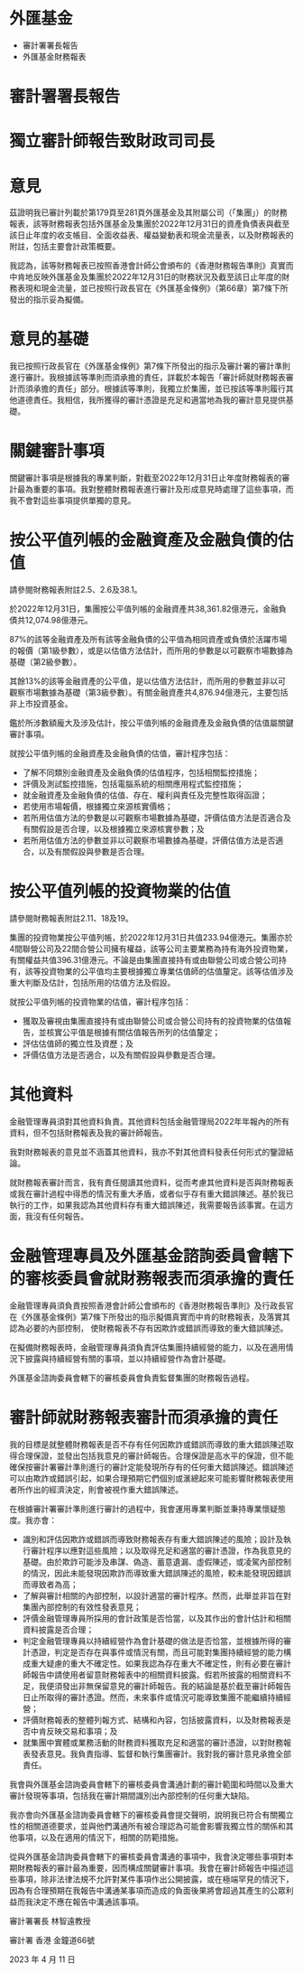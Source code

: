 # 外匯基金

- 審計署署長報告
- 外匯基金財務報表

# 審計署署長報告

# 獨立審計師報告致財政司司長

# 意見

茲證明我已審計列載於第179頁至281頁外匯基金及其附屬公司（「集團」）的財務報表，該等財務報表包括外匯基金及集團於2022年12月31日的資產負債表與截至該日止年度的收支帳目、全面收益表、權益變動表和現金流量表，以及財務報表的附註，包括主要會計政策概要。

我認為，該等財務報表已按照香港會計師公會頒布的《香港財務報告準則》真實而中肯地反映外匯基金及集團於2022年12月31日的財務狀況及截至該日止年度的財務表現和現金流量，並已按照行政長官在《外匯基金條例》（第66章）第7條下所發出的指示妥為擬備。

# 意見的基礎

我已按照行政長官在《外匯基金條例》第7條下所發出的指示及審計署的審計準則進行審計。我根據該等準則而須承擔的責任，詳載於本報告「審計師就財務報表審計而須承擔的責任」部分。根據該等準則，我獨立於集團，並已按該等準則履行其他道德責任。我相信，我所獲得的審計憑證是充足和適當地為我的審計意見提供基礎。

# 關鍵審計事項

關鍵審計事項是根據我的專業判斷，對截至2022年12月31日止年度財務報表的審計最為重要的事項。我對整體財務報表進行審計及形成意見時處理了這些事項，而我不會對這些事項提供單獨的意見。

# 按公平值列帳的金融資產及金融負債的估值

請參閱財務報表附註2.5、2.6及38.1。

於2022年12月31日，集團按公平值列帳的金融資產共38,361.82億港元，金融負債共12,074.98億港元。

87%的該等金融資產及所有該等金融負債的公平值為相同資產或負債於活躍市場的報價（第1級參數），或是以估值方法估計，而所用的參數是以可觀察市場數據為基礎（第2級參數）。

其餘13%的該等金融資產的公平值，是以估值方法估計，而所用的參數並非以可觀察市場數據為基礎（第3級參數）。有關金融資產共4,876.94億港元，主要包括非上市投資基金。

鑑於所涉數額龐大及涉及估計，按公平值列帳的金融資產及金融負債的估值屬關鍵審計事項。

就按公平值列帳的金融資產及金融負債的估值，審計程序包括：
- 了解不同類別金融資產及金融負債的估值程序，包括相關監控措施；
- 評價及測試監控措施，包括電腦系統的相關應用程式監控措施；
- 就金融資產及金融負債的估值、存在、權利與責任及完整性取得函證；
- 若使用市場報價，根據獨立來源核實價格；
- 若所用估值方法的參數是以可觀察市場數據為基礎，評價估值方法是否適合及有關假設是否合理，以及根據獨立來源核實參數；及
- 若所用估值方法的參數並非以可觀察市場數據為基礎，評價估值方法是否適合，以及有關假設與參數是否合理。

# 按公平值列帳的投資物業的估值

請參閱財務報表附註2.11、18及19。

集團的投資物業按公平值列帳，於2022年12月31日共值233.94億港元。集團亦於4間聯營公司及22間合營公司擁有權益，該等公司主要業務為持有海外投資物業，有關權益共值396.31億港元。不論是由集團直接持有或由聯營公司或合營公司持有，該等投資物業的公平值均主要根據獨立專業估值師的估值釐定。該等估值涉及重大判斷及估計，包括所用的估值方法及假設。

就按公平值列帳的投資物業的估值，審計程序包括：
- 獲取及審視由集團直接持有或由聯營公司或合營公司持有的投資物業的估值報告，並核實公平值是根據有關估值報告所列的估值釐定；
- 評估估值師的獨立性及資歷；及
- 評價估值方法是否適合，以及有關假設與參數是否合理。

# 其他資料

金融管理專員須對其他資料負責。其他資料包括金融管理局2022年年報內的所有資料，但不包括財務報表及我的審計師報告。

我對財務報表的意見並不涵蓋其他資料，我亦不對其他資料發表任何形式的鑒證結論。

就財務報表審計而言，我有責任閱讀其他資料，從而考慮其他資料是否與財務報表或我在審計過程中得悉的情況有重大矛盾，或者似乎存有重大錯誤陳述。基於我已執行的工作，如果我認為其他資料存有重大錯誤陳述，我需要報告該事實。在這方面，我沒有任何報告。

# 金融管理專員及外匯基金諮詢委員會轄下的審核委員會就財務報表而須承擔的責任

金融管理專員須負責按照香港會計師公會頒布的《香港財務報告準則》及行政長官在《外匯基金條例》第7條下所發出的指示擬備真實而中肯的財務報表，及落實其認為必要的內部控制， 使財務報表不存有因欺詐或錯誤而導致的重大錯誤陳述。

在擬備財務報表時，金融管理專員須負責評估集團持續經營的能力，以及在適用情況下披露與持續經營有關的事項，並以持續經營作為會計基礎。

外匯基金諮詢委員會轄下的審核委員會負責監督集團的財務報告過程。

# 審計師就財務報表審計而須承擔的責任

我的目標是就整體財務報表是否不存有任何因欺詐或錯誤而導致的重大錯誤陳述取得合理保證，並發出包括我意見的審計師報告。合理保證是高水平的保證，但不能確保按審計署審計準則進行的審計定能發現所存有的任何重大錯誤陳述。錯誤陳述可以由欺詐或錯誤引起，如果合理預期它們個別或滙總起來可能影響財務報表使用者所作出的經濟決定，則會被視作重大錯誤陳述。

在根據審計署審計準則進行審計的過程中，我會運用專業判斷並秉持專業懷疑態度。我亦會：
- 識別和評估因欺詐或錯誤而導致財務報表存有重大錯誤陳述的風險；設計及執行審計程序以應對這些風險；以及取得充足和適當的審計憑證，作為我意見的基礎。由於欺詐可能涉及串謀、偽造、蓄意遺漏、虛假陳述，或凌駕內部控制的情況，因此未能發現因欺詐而導致重大錯誤陳述的風險，較未能發現因錯誤而導致者為高；
- 了解與審計相關的內部控制，以設計適當的審計程序。然而，此舉並非旨在對集團內部控制的有效性發表意見；
- 評價金融管理專員所採用的會計政策是否恰當，以及其作出的會計估計和相關資料披露是否合理；
- 判定金融管理專員以持續經營作為會計基礎的做法是否恰當，並根據所得的審計憑證，判定是否存在與事件或情況有關，而且可能對集團持續經營的能力構成重大疑慮的重大不確定性。如果我認為存在重大不確定性，則有必要在審計師報告中請使用者留意財務報表中的相關資料披露。假若所披露的相關資料不足，我便須發出非無保留意見的審計師報告。我的結論是基於截至審計師報告日止所取得的審計憑證。然而，未來事件或情況可能導致集團不能繼續持續經營；
- 評價財務報表的整體列報方式、結構和內容，包括披露資料，以及財務報表是否中肯反映交易和事項；及
- 就集團中實體或業務活動的財務資料獲取充足和適當的審計憑證，以對財務報表發表意見。我負責指導、監督和執行集團審計。我對我的審計意見承擔全部責任。

我會與外匯基金諮詢委員會轄下的審核委員會溝通計劃的審計範圍和時間以及重大審計發現等事項，包括我在審計期間識別出內部控制的任何重大缺陷。

我亦會向外匯基金諮詢委員會轄下的審核委員會提交聲明，說明我已符合有關獨立性的相關道德要求，並與他們溝通所有被合理認為可能會影響我獨立性的關係和其他事項，以及在適用的情況下，相關的防範措施。

從與外匯基金諮詢委員會轄下的審核委員會溝通的事項中，我會決定哪些事項對本期財務報表的審計最為重要，因而構成關鍵審計事項。我會在審計師報告中描述這些事項，除非法律法規不允許對某件事項作出公開披露，或在極端罕見的情況下，因為有合理預期在我報告中溝通某事項而造成的負面後果將會超過其產生的公眾利益而我決定不應在報告中溝通該事項。

審計署署長
林智遠教授

審計署
香港
金鐘道66號

2023 年 4 月 11 日
